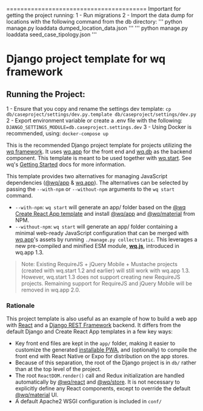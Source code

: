 ========================================
Important for getting the project running:
1 - Run migrations 
2 - Import the data dump for locations with the following command from the db directory:
    ''' python manage.py loaddata dumped_location_data.json '''
    ''' python manage.py loaddata seed_case_tipology.json '''


 Django project template for wq framework
=========================================

## Running the Project:
1 - Ensure that you copy and rename the settings dev template:
`cp db/caseproject/settings/dev.py.template db/caseproject/settings/dev.py`
2 - Export environment variable or create a .env file with the following:
`DJANGO_SETTINGS_MODULE=db.caseproject.settings.dev`
3 - Using Docker is recommended, using: 
`docker-compose up`


This is the recommended Django project template for projects utilizing the [wq framework].  It uses [wq.app] for the front end and [wq.db] as the backend component.   This template is meant to be used together with [wq.start].  See wq's [Getting Started] docs for more information.

This template provides two alternatives for managing JavaScript dependencies ([@wq/app] & [wq.app]).  The alternatives can be selected by passing the `--with-npm` or `--without-npm` arguments to the `wq start` command.

 * `--with-npm`: `wq start` will generate an app/ folder based on the [@wq Create React App template][@wq/cra-template] and install [@wq/app] and [@wq/material] from NPM.
 * `--without-npm`: `wq start` will generate an app/ folder containing a minimal web-ready JavaScript configuration that can be merged with [wq.app]'s assets by running `./manage.py collectstatic`.  This leverages a new pre-compiled and minified ESM module, [**wq.js**](https://npmjs.com/package/wq), introduced in wq.app 1.3.

> Note: Existing RequireJS + jQuery Mobile + Mustache projects (created with wq.start 1.2 and earlier) will still work with wq.app 1.3.  However, wq.start 1.3 does not support creating new RequireJS projects.  Remaining support for RequireJS and jQuery Mobile will be removed in wq.app 2.0.

### Rationale

This project template is also useful as an example of how to build a web app with [React] and a [Django REST Framework] backend.  It differs from the default Django and Create React App templates in a few key ways:

 * Key front end files are kept in the `app/` folder, making it easier to customize the generated [installable PWA], and (optionally) to compile the front end with React Native or Expo for distribution on the app stores.
 * Because of this separation, the root of the Django project is in `db/` rather than at the top level of the project.
 * The root `ReactDOM.render()` call and Redux initialization are handled automatically by [@wq/react] and [@wq/store].  It is not necessary to explicitly define any React components, except to override the default [@wq/material] UI.
 * A default Apache2 WSGI configuration is included in `conf/`

[wq framework]: http://wq.io/
[wq.app]: https://wq.io/wq.app
[wq.db]: https://wq.io/wq.db
[wq.start]: https://wq.io/wq.start
[Getting Started]: https://wq.io/docs/setup

[@wq/app]: https://wq.io/docs/app-js
[@wq/cra-template]: https://github.com/wq/wq.start/tree/master/packages/cra-template
[@wq/material]: https://github.com/wq/wq.app/tree/master/packages/material
[@wq/react]: https://github.com/wq/wq.app/tree/master/packages/react
[@wq/store]: https://github.com/wq/wq.app/tree/master/packages/store

[React]: https://reactjs.org/
[Django REST Framework]: http://www.django-rest-framework.org
[installable PWA]: https://developer.mozilla.org/en-US/docs/Web/Progressive_web_apps/Installable_PWAs
